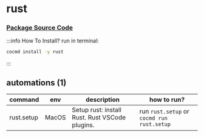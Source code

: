 # rust
### [ Package Source Code ](https://github.com/cocmd/hub/tree/master/packages/rust)
:::info How To Install?
run in terminal:
```bash
cocmd install -y rust
```
:::
## automations (1)
| command | env | description | how to run? |
| --- | --- | --- | --- |
| rust.setup | MacOS | Setup rust: install Rust. Rust VSCode plugins.  | run `rust.setup` or `cocmd run rust.setup` |


